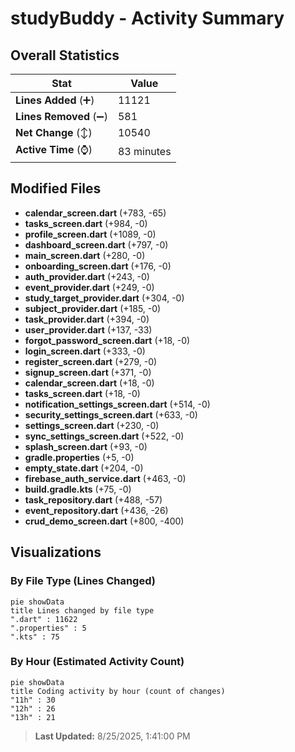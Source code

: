 # studyBuddy - Activity Summary 

## Overall Statistics

| Stat                   | Value                                                             |
| ---------------------- | ----------------------------------------------------------------- |
| **Lines Added** (➕)   | 11121                                          |
| **Lines Removed** (➖) | 581                                        |
| **Net Change** (↕)    | 10540                |
| **Active Time** (⌚)   | 83 minutes |


## Modified Files
- **calendar_screen.dart** (+783, -65)
- **tasks_screen.dart** (+984, -0)
- **profile_screen.dart** (+1089, -0)
- **dashboard_screen.dart** (+797, -0)
- **main_screen.dart** (+280, -0)
- **onboarding_screen.dart** (+176, -0)
- **auth_provider.dart** (+243, -0)
- **event_provider.dart** (+249, -0)
- **study_target_provider.dart** (+304, -0)
- **subject_provider.dart** (+185, -0)
- **task_provider.dart** (+394, -0)
- **user_provider.dart** (+137, -33)
- **forgot_password_screen.dart** (+18, -0)
- **login_screen.dart** (+333, -0)
- **register_screen.dart** (+279, -0)
- **signup_screen.dart** (+371, -0)
- **calendar_screen.dart** (+18, -0)
- **tasks_screen.dart** (+18, -0)
- **notification_settings_screen.dart** (+514, -0)
- **security_settings_screen.dart** (+633, -0)
- **settings_screen.dart** (+230, -0)
- **sync_settings_screen.dart** (+522, -0)
- **splash_screen.dart** (+93, -0)
- **gradle.properties** (+5, -0)
- **empty_state.dart** (+204, -0)
- **firebase_auth_service.dart** (+463, -0)
- **build.gradle.kts** (+75, -0)
- **task_repository.dart** (+488, -57)
- **event_repository.dart** (+436, -26)
- **crud_demo_screen.dart** (+800, -400)

## Visualizations

### By File Type (Lines Changed)

```mermaid
pie showData
title Lines changed by file type
".dart" : 11622
".properties" : 5
".kts" : 75
```

### By Hour (Estimated Activity Count)

```mermaid
pie showData
title Coding activity by hour (count of changes)
"11h" : 30
"12h" : 26
"13h" : 21
```


> **Last Updated:** 8/25/2025, 1:41:00 PM